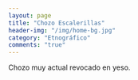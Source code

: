 ```yaml
---
layout: page
title: "Chozo Escalerillas"
header-img: "/img/home-bg.jpg"
category: "Etnográfico"
comments: "true"
---
```



Chozo muy actual revocado en yeso.





